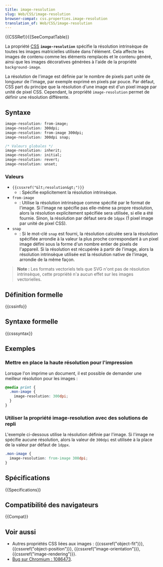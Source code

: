 ```yaml
---
title: image-resolution
slug: Web/CSS/image-resolution
browser-compat: css.properties.image-resolution
translation_of: Web/CSS/image-resolution
---
```

{{CSSRef}}{{SeeCompatTable}}

La propriété [CSS](/fr/docs/Web/CSS) **`image-resolution`**  spécifie la résolution intrinsèque de toutes les images matricielles utilisée dans l'élément. Cela affecte les images de contenu comme les éléments remplacés et le contenu généré, ainsi que les images décoratives générées à l'aide de la propriété `background-image`.

La résolution de l'image est définie par le nombre de pixels part unité de longueur de l'image, par exemple exprimé en pixels par pouce. Par défaut, CSS part du principe que la résolution d'une image est d'un pixel image par unité de pixel CSS. Cependant, la propriété `image-resolution` permet de définir une résolution différente.

## Syntaxe

```css
image-resolution: from-image;
image-resolution: 300dpi;
image-resolution: from-image 300dpi;
image-resolution: 300dpi snap;

/* Valeurs globales */
image-resolution: inherit;
image-resolution: initial;
image-resolution: revert;
image-resolution: unset;
```

### Valeurs

- `{{cssxref("&lt;resolution&gt;")}}`
  - : Spécifie explicitement la résolution intrinsèque.
- `from-image`
  - : Utilise la résolution intrinsèque comme spécifié par le format de l'image. Si l'image ne spécifie pas elle-même sa propre résolution, alors la résolution explicitement spécifiée sera utilisée, si elle a été fournie. Sinon, la résolution par défaut sera de `1dppx` (1 pixel image par unité de pixel CSS).
- `snap`
  - : Si le mot-clé `snap` est fourni, la résolution calculée sera la résolution spécifiée arrondie à la valeur la plus proche correspondant à un pixel image défini sous la forme d'un nombre entier de pixels de l'appareil. Si la résolution est récupérée à partir de l'image, alors la résolution intrinsèque utilisée est la résolution native de l'image, arrondie de la même façon.

> **Note&nbsp;:** Les formats vectoriels tels que SVG n'ont pas de résolution intrinsèque, cette propriété n'a aucun effet sur les images vectorielles.

## Définition formelle

{{cssinfo}}

## Syntaxe formelle

{{csssyntax}}

## Exemples

### Mettre en place la haute résolution pour l'impression

Lorsque l'on imprime un document, il est possible de demander une meilleur résolution pour les images&nbsp;:

```css
@media print {
  .mon-image {
    image-resolution: 300dpi;
  }
}
```

### Utiliser la propriété image-resolution avec des solutions de repli

L'exemple ci-dessous utilise la résolution définie par l'image. Si l'image ne spécifie aucune résolution, alors la valeur de `300dpi` est utilisée à la place de la valeur par défaut de `1dppx`.

```css
.mon-image {
  image-resolution: from-image 300dpi;
}
```

## Spécifications

{{Specifications}}

## Compatibilité des navigateurs

{{Compat}}

## Voir aussi

- Autres propriétés CSS liées aux images&nbsp;: {{cssxref("object-fit")}}, {{cssxref("object-position")}}, {{cssxref("image-orientation")}}, {{cssxref("image-rendering")}}.
- [Bug sur Chromium&nbsp;: 1086473](https://bugs.chromium.org/p/chromium/issues/detail?id=1086473).
